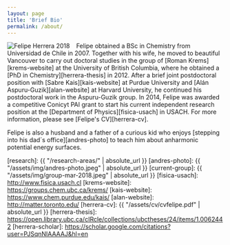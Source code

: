```yaml
---
layout: page
title: 'Brief Bio'
permalink: /about/
---
```

<img src="{{absolute_url}}/assets/img/fherrera.jpg" alt="Felipe Herrera 2018" align="left" style="margin-right:15px" /> Felipe obtained a BSc in Chemistry from Universidad de Chile in 2007. Together with his wife, he moved to beautiful Vancouver to carry out doctoral studies in the group of [Roman Krems][krems-website] at the University of British Columbia, where he obtained a [PhD in Chemistry][herrera-thesis] in 2012. After a brief joint postdoctoral position with [Sabre Kais][kais-website] at Purdue University and [Alán Aspuru-Guzik][alan-website] at Harvard University, he continued his postdoctoral work in the Aspuru-Guzik group. In 2014, Felipe was awarded a competitive Conicyt PAI grant to start his current independent research position at the [Department of Physics][fisica-usach] in USACH. For more information, please see [Felipe's CV][herrera-cv].

Felipe is also a husband and a father of a curious kid who enjoys [stepping into his dad´s office][andres-photo] to teach him about anharmonic potential energy surfaces.



[research]: {{ "/research-areas/" | absolute_url }}
[andres-photo]: {{ "/assets/img/andres-photo.jpeg" | absolute_url }}
[current-group]: {{ "/assets/img/group-mar-2018.jpeg" | absolute_url }}
[fisica-usach]: http://www.fisica.usach.cl
[krems-website]: https://groups.chem.ubc.ca/krems/ 
[kais-website]: https://www.chem.purdue.edu/kais/
[alan-website]: http://matter.toronto.edu/
[herrera-cv]: {{ "/assets/cv/cvfelipe.pdf" | absolute_url }}
[herrera-thesis]: https://open.library.ubc.ca/cIRcle/collections/ubctheses/24/items/1.0062442
[herrera-scholar]: https://scholar.google.com/citations?user=PJSqnNIAAAAJ&hl=en
